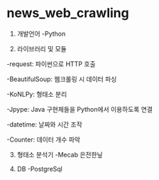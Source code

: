 # news_web_crawling

1. 개발언어
  -Python

2. 라이브러리 및 모듈

  -request: 파이썬으로 HTTP 호출

  -BeautifulSoup: 웹크롤링 시 데이터 파싱

  -KoNLPy: 형태소 분리

  -Jpype: Java 구현체들을 Python에서 이용하도록 연결

  -datetime: 날짜와 시간 조작

  -Counter: 데이터 개수 파악

3. 형태소 분석기
  -Mecab 은전한닢

4. DB
  -PostgreSql
